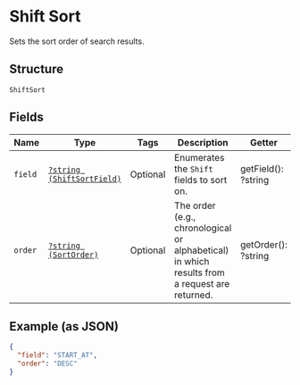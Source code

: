 
# Shift Sort

Sets the sort order of search results.

## Structure

`ShiftSort`

## Fields

| Name | Type | Tags | Description | Getter | Setter |
|  --- | --- | --- | --- | --- | --- |
| `field` | [`?string (ShiftSortField)`](/doc/models/shift-sort-field.md) | Optional | Enumerates the `Shift` fields to sort on. | getField(): ?string | setField(?string field): void |
| `order` | [`?string (SortOrder)`](/doc/models/sort-order.md) | Optional | The order (e.g., chronological or alphabetical) in which results from a request are returned. | getOrder(): ?string | setOrder(?string order): void |

## Example (as JSON)

```json
{
  "field": "START_AT",
  "order": "DESC"
}
```

